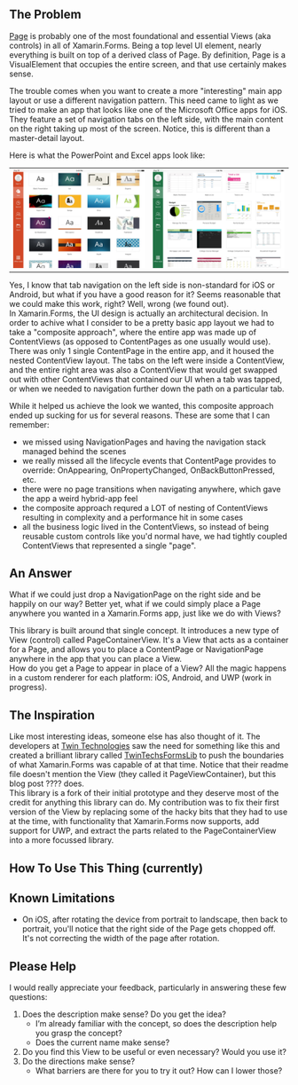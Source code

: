 ## The Problem

[Page](https://developer.xamarin.com/api/type/Xamarin.Forms.Page) is probably one of the most foundational and essential Views (aka controls) in all of Xamarin.Forms.  Being a top level UI element, nearly everything is built on top of a derived class of Page. By definition, Page is a VisualElement that occupies the entire screen, and that use certainly makes sense.  

The trouble comes when you want to create a more "interesting" main app layout or use a different navigation pattern.  This need came to light as we tried to make an app that looks like one of the Microsoft Office apps for iOS.  They feature a set of navigation tabs on the left side, with the main content on the right taking up most of the screen.  Notice, this is different than a master-detail layout.  

Here is what the PowerPoint and Excel apps look like:

<table>
 <tr>
  <td>
   <img src="/desc/PowerPoint_iOS.JPG" width="500"> 
  </td>
  <td>
   <img src="/desc/Excel_iOS.JPG" width="500">
  </td>
 </tr>
</table>

Yes, I know that tab navigation on the left side is non-standard for iOS or Android, but what if you have a good reason for it?  Seems reasonable that we could make this work, right?  Well, wrong (we found out).  
In Xamarin.Forms, the UI design is actually an architectural decision.  In order to achive what I consider to be a pretty basic app layout we had to take a "composite approach", where the entire app was made up of ContentViews (as opposed to ContentPages as one usually would use).  There was only 1 single ContentPage in the entire app, and it housed the nested ContentView layout.  The tabs on the left were inside a ContentView, and the entire right area was also a ContentView that would get swapped out with other ContentViews that contained our UI when a tab was tapped, or when we needed to navigation further down the path on a particular tab.  

While it helped us achieve the look we wanted, this composite approach ended up sucking for us for several reasons. These are some that I can remember:
 - we missed using NavigationPages and having the navigation stack managed behind the scenes
 - we really missed all the lifecycle events that ContentPage provides to override: OnAppearing, OnPropertyChanged, OnBackButtonPressed, etc.
 - there were no page transitions when navigating anywhere, which gave the app a weird hybrid-app feel
 - the composite approach requred a LOT of nesting of ContentViews resulting in complexity and a performance hit in some cases
 - all the business logic lived in the ContentViews, so instead of being reusable custom controls like you'd normal have, we had tightly coupled ContentViews that represented a single "page".
 
 
## An Answer

What if we could just drop a NavigationPage on the right side and be happily on our way?  Better yet, what if we could simply place a Page anywhere you wanted in a Xamarin.Forms app, just like we do with Views?  

This library is built around that single concept.  It introduces a new type of View (control) called PageContainerView.  It's a View that acts as a container for a Page, and allows you to place a ContentPage or NavigationPage anywhere in the app that you can place a View.  
How do you get a Page to appear in place of a View?  All the magic happens in a custom renderer for each platform: iOS, Android, and UWP (work in progress).


## The Inspiration

Like most interesting ideas, someone else has also thought of it.  The developers at [Twin Technologies](http://twintechs.com) saw the need for something like this and created a brilliant library called [TwinTechsFormsLib](https://github.com/twintechs/TwinTechsFormsLib) to push the boundaries of what Xamarin.Forms was capable of at that time.  Notice that their readme file doesn't mention the View (they called it PageViewContainer), but this blog post ???? does.  
This library is a fork of their initial prototype and they deserve most of the credit for anything this library can do.  My contribution was to fix their first version of the View  by replacing some of the hacky bits that they had to use at the time, with functionality that Xamarin.Forms now supports, add support for UWP, and extract the parts related to the PageContainerView into a more focussed library.  


## How To Use This Thing (currently)


## Known Limitations

- On iOS, after rotating the device from portrait to landscape, then back to portrait, you'll notice that the right side of the Page gets chopped off.  It's not correcting the width of the page after rotation.


## Please Help

I would really appreciate your feedback, particularly in answering these few questions:  
1. Does the description make sense? Do you get the idea?
   - I’m already familiar with the concept, so does the description help you grasp the concept?
   - Does the current name make sense?
2. Do you find this View to be useful or even necessary?  Would you use it?
3. Do the directions make sense?
   - What barriers are there for you to try it out? How can I lower those?

